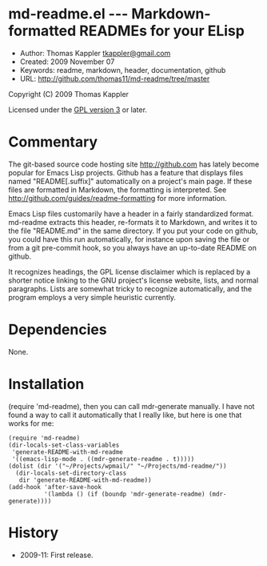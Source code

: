 # md-readme.el --- Markdown-formatted READMEs for your ELisp

* Author: Thomas Kappler <tkappler@gmail.com>
* Created: 2009 November 07
* Keywords: readme, markdown, header, documentation, github
* URL: <http://github.com/thomas11/md-readme/tree/master>

Copyright (C) 2009 Thomas Kappler

Licensed under the [GPL version 3](http://www.gnu.org/licenses/) or later.

# Commentary

The git-based source code hosting site <http://github.com> has
lately become popular for Emacs Lisp projects. Github has a feature
that displays files named "README[.suffix]" automatically on a
project's main page. If these files are formatted in Markdown, the
formatting is interpreted. See
<http://github.com/guides/readme-formatting> for more information.

Emacs Lisp files customarily have a header in a fairly standardized
format. md-readme extracts this header, re-formats it to Markdown,
and writes it to the file "README.md" in the same directory. If you
put your code on github, you could have this run automatically, for
instance upon saving the file or from a git pre-commit hook, so you
always have an up-to-date README on github.

It recognizes headings, the GPL license disclaimer which is
replaced by a shorter notice linking to the GNU project's license
website, lists, and normal paragraphs. Lists are somewhat tricky to
recognize automatically, and the program employs a very simple
heuristic currently.

# Dependencies
None.

# Installation
(require 'md-readme), then you can call mdr-generate manually. I
have not found a way to call it automatically that I really like,
but here is one that works for me:

    (require 'md-readme)
    (dir-locals-set-class-variables
     'generate-README-with-md-readme
     '((emacs-lisp-mode . ((mdr-generate-readme . t)))))
    (dolist (dir '("~/Projects/wpmail/" "~/Projects/md-readme/"))
      (dir-locals-set-directory-class
       dir 'generate-README-with-md-readme))
    (add-hook 'after-save-hook 
              '(lambda () (if (boundp 'mdr-generate-readme) (mdr-generate))))

# History
* 2009-11:    First release.


